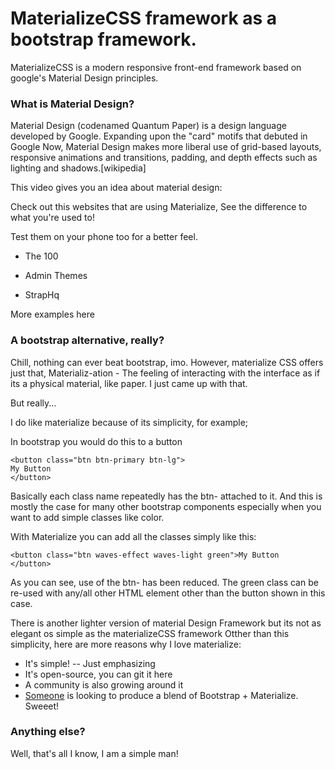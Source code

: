 # MaterializeCSS framework as a bootstrap framework.

MaterializeCSS is a modern responsive front-end framework based on google's Material Design principles.

### What is Material Design?

Material Design (codenamed Quantum Paper) is a design language developed by Google. Expanding upon the "card" motifs that debuted in Google Now, Material Design makes more liberal use of grid-based layouts, responsive animations and transitions, padding, and depth effects such as lighting and shadows.[wikipedia]

This video gives you an idea about material design:

Check out this websites that are using Materialize, See the difference to what you're used to!

Test them on your phone too for a better feel.

 - The 100

 - Admin Themes

 - StrapHq

More examples here

### A bootstrap alternative, really?

Chill, nothing can ever beat bootstrap, imo. However, materialize CSS offers just that, Materializ-ation - The feeling of interacting with the interface as if its a physical material, like paper. I just came up with that.

But really...

I do like materialize because of its simplicity, for example;

In bootstrap you would do this to a button

```
<button class="btn btn-primary btn-lg">
My Button
</button>
```

Basically each class name repeatedly has the btn- attached to it. And this is mostly the case for many other bootstrap components especially when you want to add simple classes like color.

With Materialize you can add all the classes simply like this:

```
<button class="btn waves-effect waves-light green">My Button
</button>
```

As you can see, use of the btn- has been reduced. The green class can be re-used with any/all other HTML element other than the button shown in this case.

There is another  lighter version of material Design Framework but its not as elegant os simple as the materializeCSS framework
Otther than this simplicity, here are more reasons why I love materialize:

- It's simple! -- Just emphasizing
- It's open-source, you can git it here
- A community is also growing around it
- [Someone](http://fezvrasta.github.io/bootstrap-material-design/) is looking to produce a blend of Bootstrap + Materialize. Sweeet!

### Anything else?
Well, that's all I know, I am a simple man!

